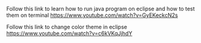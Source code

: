 Follow this link to learn how to run java program on eclipse and how to test them on terminal
https://www.youtube.com/watch?v=GyEKeckcN2s

Follow this link to change color theme in eclipse
https://www.youtube.com/watch?v=c6kVKqJjhdY
